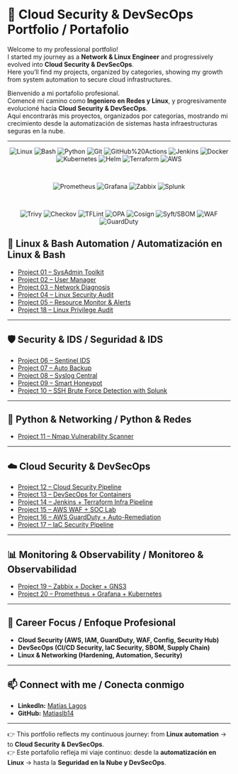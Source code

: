 # 🚀 Cloud Security & DevSecOps Portfolio / Portafolio  

Welcome to my professional portfolio!  
I started my journey as a **Network & Linux Engineer** and progressively evolved into **Cloud Security & DevSecOps**.  
Here you’ll find my projects, organized by categories, showing my growth from system automation to secure cloud infrastructures.  

Bienvenido a mi portafolio profesional.  
Comencé mi camino como **Ingeniero en Redes y Linux**, y progresivamente evolucioné hacia **Cloud Security & DevSecOps**.  
Aquí encontrarás mis proyectos, organizados por categorías, mostrando mi crecimiento desde la automatización de sistemas hasta infraestructuras seguras en la nube.  

---

<div align="center">

<!-- Core Stack -->
  
![Linux](https://img.shields.io/badge/Linux-FCC624?style=for-the-badge&logo=linux&logoColor=000)
![Bash](https://img.shields.io/badge/Bash-121011?style=for-the-badge&logo=gnubash&logoColor=00FF88)
![Python](https://img.shields.io/badge/Python-3776AB?style=for-the-badge&logo=python&logoColor=white)
![Git](https://img.shields.io/badge/Git-F05032?style=for-the-badge&logo=git&logoColor=white)
![GitHub%20Actions](https://img.shields.io/badge/GitHub_Actions-2088FF?style=for-the-badge&logo=github-actions&logoColor=white)
![Jenkins](https://img.shields.io/badge/Jenkins-D24939?style=for-the-badge&logo=jenkins&logoColor=white)
![Docker](https://img.shields.io/badge/Docker-2496ED?style=for-the-badge&logo=docker&logoColor=white)
![Kubernetes](https://img.shields.io/badge/Kubernetes-326CE5?style=for-the-badge&logo=kubernetes&logoColor=white)
![Helm](https://img.shields.io/badge/Helm-0F1689?style=for-the-badge&logo=helm&logoColor=white)
![Terraform](https://img.shields.io/badge/Terraform-7B42BC?style=for-the-badge&logo=terraform&logoColor=white)
![AWS](https://img.shields.io/badge/AWS-232F3E?style=for-the-badge&logo=amazon-aws&logoColor=FF9900)

<br/>

<!-- Observability -->
  
![Prometheus](https://img.shields.io/badge/Prometheus-E6522C?style=for-the-badge&logo=prometheus&logoColor=white)
![Grafana](https://img.shields.io/badge/Grafana-F46800?style=for-the-badge&logo=grafana&logoColor=white)
![Zabbix](https://img.shields.io/badge/Zabbix-DB1F29?style=for-the-badge&logo=zabbix&logoColor=white)
![Splunk](https://img.shields.io/badge/Splunk-000000?style=for-the-badge&logo=splunk&logoColor=white)

<br/>

<!-- DevSecOps / Cloud Security -->

![Trivy](https://img.shields.io/badge/Trivy-1904DA?style=for-the-badge&logo=aqua&logoColor=white)
![Checkov](https://img.shields.io/badge/Checkov-3E4EB8?style=for-the-badge&logo=bridgecrew&logoColor=white)
![TFLint](https://img.shields.io/badge/TFLint-5C2D91?style=for-the-badge&logo=terraform&logoColor=white)
![OPA](https://img.shields.io/badge/OPA-1F2A44?style=for-the-badge&logo=open-policy-agent&logoColor=white)
![Cosign](https://img.shields.io/badge/Cosign-4A154B?style=for-the-badge&logo=sigstore&logoColor=white)
![Syft/SBOM](https://img.shields.io/badge/Syft%20SBOM-2F855A?style=for-the-badge&logo=anchore&logoColor=white)
![WAF](https://img.shields.io/badge/AWS%20WAF-232F3E?style=for-the-badge&logo=amazon-aws&logoColor=white)
![GuardDuty](https://img.shields.io/badge/AWS%20GuardDuty-232F3E?style=for-the-badge&logo=amazon-aws&logoColor=white)

</div>


## 🐧 Linux & Bash Automation / Automatización en Linux & Bash
- [Project 01 – SysAdmin Toolkit](https://github.com/Matiaslb14/Sysadmin-toolkit)  
- [Project 02 – User Manager](https://github.com/Matiaslb14/User-admin)  
- [Project 03 – Network Diagnosis](https://github.com/Matiaslb14/Network-diagnosis)  
- [Project 04 – Linux Security Audit](https://github.com/Matiaslb14/Linux-security-auditor)  
- [Project 05 – Resource Monitor & Alerts](https://github.com/Matiaslb14/analiza_ssh_failures)  
- [Project 18 – Linux Privilege Audit](https://github.com/Matiaslb14/linux-privilege-audit)  

---

## 🛡️ Security & IDS / Seguridad & IDS
- [Project 06 – Sentinel IDS](https://github.com/Matiaslb14/Sentinel-IDS)  
- [Project 07 – Auto Backup](https://github.com/Matiaslb14/Auto-backup)  
- [Project 08 – Syslog Central](https://github.com/Matiaslb14/syslog-central)  
- [Project 09 – Smart Honeypot](https://github.com/Matiaslb14/Intelligent_honeypot_with_python)  
- [Project 10 – SSH Brute Force Detection with Splunk](https://github.com/Matiaslb14/splunk-ssh-bruteforce-detection)  

---

## 🐍 Python & Networking / Python & Redes
- [Project 11 – Nmap Vulnerability Scanner](https://github.com/Matiaslb14/nmap-vulnerability-scanner)  

---

## ☁️ Cloud Security & DevSecOps
- [Project 12 – Cloud Security Pipeline](https://github.com/Matiaslb14/cloud-security-pipeline)  
- [Project 13 – DevSecOps for Containers](https://github.com/Matiaslb14/docker-devsecops-pipeline)  
- [Project 14 – Jenkins + Terraform Infra Pipeline](https://github.com/Matiaslb14/jenkins-terraform-aws-starter)  
- [Project 15 – AWS WAF + SOC Lab](https://github.com/Matiaslb14/aws-waf-soc-terraform)  
- [Project 16 – AWS GuardDuty + Auto-Remediation](https://github.com/Matiaslb14/aws-guardduty-autoresponse)  
- [Project 17 – IaC Security Pipeline](https://github.com/Matiaslb14/iac-security-pipeline)  

---

## 📊 Monitoring & Observability / Monitoreo & Observabilidad
- [Project 19 – Zabbix + Docker + GNS3](https://github.com/Matiaslb14/zabbix-docker)  
- [Project 20 – Prometheus + Grafana + Kubernetes](https://github.com/Matiaslb14/Sentinel)  

---

## 🎯 Career Focus / Enfoque Profesional
- **Cloud Security (AWS, IAM, GuardDuty, WAF, Config, Security Hub)**  
- **DevSecOps (CI/CD Security, IaC Security, SBOM, Supply Chain)**  
- **Linux & Networking (Hardening, Automation, Security)**  

---

## 📫 Connect with me / Conecta conmigo
- **LinkedIn:** [Matías Lagos](https://www.linkedin.com/in/matias-lagos-620223241)  
- **GitHub:** [Matiaslb14](https://github.com/Matiaslb14)  

---

👉 This portfolio reflects my continuous journey: from **Linux automation** → to **Cloud Security & DevSecOps**.  
👉 Este portafolio refleja mi viaje continuo: desde la **automatización en Linux** → hasta la **Seguridad en la Nube y DevSecOps**.  
